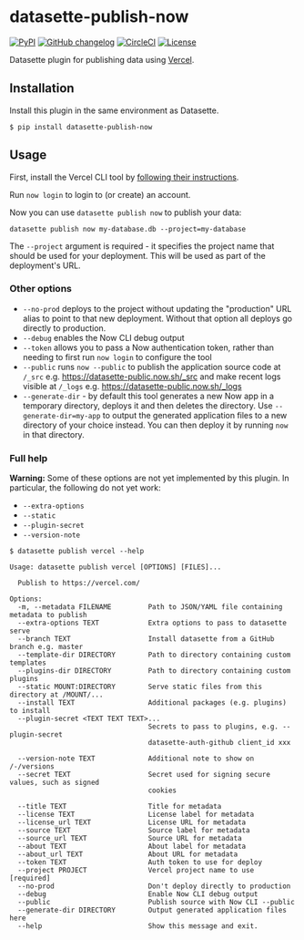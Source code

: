 # datasette-publish-now

[![PyPI](https://img.shields.io/pypi/v/datasette-publish-now.svg)](https://pypi.org/project/datasette-publish-now/)
[![GitHub changelog](https://img.shields.io/github/v/release/simonw/datasette-publish-now?include_prereleases&label=changelog)](https://github.com/simonw/datasette-publish-now/releases)
[![CircleCI](https://circleci.com/gh/simonw/datasette-publish-now.svg?style=svg)](https://circleci.com/gh/simonw/datasette-publish-now)
[![License](https://img.shields.io/badge/license-Apache%202.0-blue.svg)](https://github.com/simonw/datasette-publish-now/blob/master/LICENSE)

Datasette plugin for publishing data using [Vercel](https://vercel.com/).

## Installation

Install this plugin in the same environment as Datasette.

    $ pip install datasette-publish-now

## Usage

First, install the Vercel CLI tool by [following their instructions](https://vercel.com/download).

Run `now login` to login to (or create) an account.

Now you can use `datasette publish now` to publish your data:

    datasette publish now my-database.db --project=my-database

The `--project` argument is required - it specifies the project name that should be used for your deployment. This will be used as part of the deployment's URL.

### Other options

* `--no-prod` deploys to the project without updating the "production" URL alias to point to that new deployment. Without that option all deploys go directly to production.
* `--debug` enables the Now CLI debug output
* `--token` allows you to pass a Now authentication token, rather than needing to first run `now login` to configure the tool
* `--public` runs `now --public` to publish the application source code at `/_src` e.g. https://datasette-public.now.sh/_src and make recent logs visible at `/_logs` e.g. https://datasette-public.now.sh/_logs
* `--generate-dir` - by default this tool generates a new Now app in a temporary directory, deploys it and then deletes the directory. Use `--generate-dir=my-app` to output the generated application files to a new directory of your choice instead. You can then deploy it by running `now` in that directory.

### Full help

**Warning:** Some of these options are not yet implemented by this plugin. In particular, the following do not yet work:

* `--extra-options`
* `--static`
* `--plugin-secret`
* `--version-note`

```
$ datasette publish vercel --help

Usage: datasette publish vercel [OPTIONS] [FILES]...

  Publish to https://vercel.com/

Options:
  -m, --metadata FILENAME         Path to JSON/YAML file containing metadata to publish
  --extra-options TEXT            Extra options to pass to datasette serve
  --branch TEXT                   Install datasette from a GitHub branch e.g. master
  --template-dir DIRECTORY        Path to directory containing custom templates
  --plugins-dir DIRECTORY         Path to directory containing custom plugins
  --static MOUNT:DIRECTORY        Serve static files from this directory at /MOUNT/...
  --install TEXT                  Additional packages (e.g. plugins) to install
  --plugin-secret <TEXT TEXT TEXT>...
                                  Secrets to pass to plugins, e.g. --plugin-secret
                                  datasette-auth-github client_id xxx

  --version-note TEXT             Additional note to show on /-/versions
  --secret TEXT                   Secret used for signing secure values, such as signed
                                  cookies

  --title TEXT                    Title for metadata
  --license TEXT                  License label for metadata
  --license_url TEXT              License URL for metadata
  --source TEXT                   Source label for metadata
  --source_url TEXT               Source URL for metadata
  --about TEXT                    About label for metadata
  --about_url TEXT                About URL for metadata
  --token TEXT                    Auth token to use for deploy
  --project PROJECT               Vercel project name to use  [required]
  --no-prod                       Don't deploy directly to production
  --debug                         Enable Now CLI debug output
  --public                        Publish source with Now CLI --public
  --generate-dir DIRECTORY        Output generated application files here
  --help                          Show this message and exit.
```
